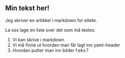 ## Min tekst her!

Jeg skriver en artikkel i markdown for eltete.

La oss lage en liste over det som må testes:
1. Vi kan skrive i markdown
2. Vi må finne ut hvordan man får lagt inn yaml-header
3. Hvordan putter man inn bilder f.eks.?



